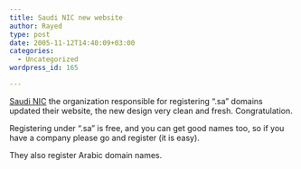 ```yaml
---
title: Saudi NIC new website
author: Rayed
type: post
date: 2005-11-12T14:40:09+03:00
categories:
  - Uncategorized
wordpress_id: 165

---
```

<p><a href="http://www.nic.net.sa/">Saudi NIC</a> the organization responsible for registering &#8220;.sa&#8221; domains updated their website, the new design very clean and fresh. Congratulation.</p>
<p>Registering under &#8220;.sa&#8221; is free, and you can get good names too, so if you have a company please go and register (it is easy).</p>
<p>They also register Arabic domain names.</p>
